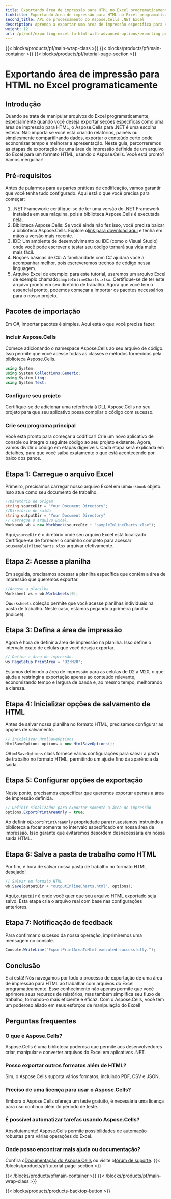 ```yaml
---
title: Exportando área de impressão para HTML no Excel programaticamente
linktitle: Exportando área de impressão para HTML no Excel programaticamente
second_title: API de processamento do Aspose.Cells .NET Excel
description: Aprenda a exportar uma área de impressão específica para HTML do Excel usando Aspose.Cells para .NET neste guia detalhado. Otimize sua apresentação de dados.
weight: 12
url: /pt/net/exporting-excel-to-html-with-advanced-options/exporting-print-area/
---
```


{{< blocks/products/pf/main-wrap-class >}}
{{< blocks/products/pf/main-container >}}
{{< blocks/products/pf/tutorial-page-section >}}

# Exportando área de impressão para HTML no Excel programaticamente

## Introdução
Quando se trata de manipular arquivos do Excel programaticamente, especialmente quando você deseja exportar seções específicas como uma área de impressão para HTML, o Aspose.Cells para .NET é uma escolha estelar. Não importa se você está criando relatórios, painéis ou simplesmente compartilhando dados, exportar o conteúdo certo pode economizar tempo e melhorar a apresentação. Neste guia, percorreremos as etapas de exportação de uma área de impressão definida de um arquivo do Excel para um formato HTML, usando o Aspose.Cells. Você está pronto? Vamos mergulhar!
## Pré-requisitos
Antes de pularmos para as partes práticas de codificação, vamos garantir que você tenha tudo configurado. Aqui está o que você precisa para começar:
1. .NET Framework: certifique-se de ter uma versão do .NET Framework instalada em sua máquina, pois a biblioteca Aspose.Cells é executada nela.
2.  Biblioteca Aspose.Cells: Se você ainda não fez isso, você precisa baixar a biblioteca Aspose.Cells. Explore o[link para download aqui](https://releases.aspose.com/cells/net/) e tenha em mãos a versão mais recente.
3. IDE: Um ambiente de desenvolvimento ou IDE (como o Visual Studio) onde você pode escrever e testar seu código tornará sua vida muito mais fácil.
4. Noções básicas de C#: A familiaridade com C# ajudará você a acompanhar melhor, pois escreveremos trechos de código nessa linguagem.
5.  Arquivo Excel de exemplo: para este tutorial, usaremos um arquivo Excel de exemplo chamado`sampleInlineCharts.xlsx`. Certifique-se de ter este arquivo pronto em seu diretório de trabalho.
Agora que você tem o essencial pronto, podemos começar a importar os pacotes necessários para o nosso projeto.
## Pacotes de importação
Em C#, importar pacotes é simples. Aqui está o que você precisa fazer:
### Incluir Aspose.Cells
Comece adicionando o namespace Aspose.Cells ao seu arquivo de código. Isso permite que você acesse todas as classes e métodos fornecidos pela biblioteca Aspose.Cells.
```csharp
using System;
using System.Collections.Generic;
using System.Linq;
using System.Text;
```
### Configure seu projeto
Certifique-se de adicionar uma referência à DLL Aspose.Cells no seu projeto para que seu aplicativo possa compilar o código com sucesso.
### Crie seu programa principal
Você está pronto para começar a codificar! Crie um novo aplicativo de console ou integre o seguinte código ao seu projeto existente.
Agora, vamos dividir o código em etapas digeríveis. Cada etapa será explicada em detalhes, para que você saiba exatamente o que está acontecendo por baixo dos panos.
## Etapa 1: Carregue o arquivo Excel
 Primeiro, precisamos carregar nosso arquivo Excel em um`Workbook` objeto. Isso atua como seu documento de trabalho.
```csharp
//Diretório de origem
string sourceDir = "Your Document Directory";
//Diretório de saída
string outputDir = "Your Document Directory"
// Carregue o arquivo Excel.
Workbook wb = new Workbook(sourceDir + "sampleInlineCharts.xlsx");
```
 Aqui,`sourceDir` é o diretório onde seu arquivo Excel está localizado. Certifique-se de fornecer o caminho completo para acessar seu`sampleInlineCharts.xlsx` arquivar efetivamente.
## Etapa 2: Acesse a planilha
Em seguida, precisamos acessar a planilha específica que contém a área de impressão que queremos exportar.
```csharp
//Acesse a planilha
Worksheet ws = wb.Worksheets[0];
```
 O`Worksheets` coleção permite que você acesse planilhas individuais na pasta de trabalho. Neste caso, estamos pegando a primeira planilha (índice`0`). 
## Etapa 3: Defina a área de impressão
Agora é hora de definir a área de impressão na planilha. Isso define o intervalo exato de células que você deseja exportar.
```csharp
// Defina a área de impressão.
ws.PageSetup.PrintArea = "D2:M20";
```
Estamos definindo a área de impressão para as células de D2 a M20, o que ajuda a restringir a exportação apenas ao conteúdo relevante, economizando tempo e largura de banda e, ao mesmo tempo, melhorando a clareza.
## Etapa 4: Inicializar opções de salvamento de HTML
Antes de salvar nossa planilha no formato HTML, precisamos configurar as opções de salvamento.
```csharp
// Inicializar HtmlSaveOptions
HtmlSaveOptions options = new HtmlSaveOptions();
```
 O`HtmlSaveOptions` class fornece várias configurações para salvar a pasta de trabalho no formato HTML, permitindo um ajuste fino da aparência da saída.
## Etapa 5: Configurar opções de exportação
Neste ponto, precisamos especificar que queremos exportar apenas a área de impressão definida.
```csharp
// Definir sinalizador para exportar somente a área de impressão
options.ExportPrintAreaOnly = true;
```
 Ao definir o`ExportPrintAreaOnly` propriedade para`true`estamos instruindo a biblioteca a focar somente no intervalo especificado em nossa área de impressão. Isso garante que evitaremos desordem desnecessária em nossa saída HTML.
## Etapa 6: Salve a pasta de trabalho como HTML
Por fim, é hora de salvar nossa pasta de trabalho no formato HTML desejado!
```csharp
// Salvar em formato HTML
wb.Save(outputDir + "outputInlineCharts.html", options);
```
 Aqui,`outputDir` é onde você quer que seu arquivo HTML exportado seja salvo. Esta etapa cria o arquivo real com base nas configurações anteriores.
## Etapa 7: Notificação de feedback
Para confirmar o sucesso da nossa operação, imprimiremos uma mensagem no console.
```csharp
Console.WriteLine("ExportPrintAreaToHtml executed successfully.");
```
## Conclusão
E aí está! Nós navegamos por todo o processo de exportação de uma área de impressão para HTML ao trabalhar com arquivos do Excel programaticamente. Esse conhecimento não apenas permite que você aprimore seus recursos de relatórios, mas também simplifica seu fluxo de trabalho, tornando-o mais eficiente e eficaz. Com o Aspose.Cells, você tem um poderoso aliado em seus esforços de manipulação do Excel!
## Perguntas frequentes
### O que é Aspose.Cells?
Aspose.Cells é uma biblioteca poderosa que permite aos desenvolvedores criar, manipular e converter arquivos do Excel em aplicativos .NET.
### Posso exportar outros formatos além de HTML?
Sim, o Aspose.Cells suporta vários formatos, incluindo PDF, CSV e JSON.
### Preciso de uma licença para usar o Aspose.Cells?
Embora o Aspose.Cells ofereça um teste gratuito, é necessária uma licença para uso contínuo além do período de teste.
### É possível automatizar tarefas usando Aspose.Cells?
Absolutamente! Aspose.Cells permite possibilidades de automação robustas para várias operações do Excel.
### Onde posso encontrar mais ajuda ou documentação?
 Confira o[Documentação do Aspose.Cells](https://reference.aspose.com/cells/net/) ou visite o[fórum de suporte](https://forum.aspose.com/c/cells/9).
{{< /blocks/products/pf/tutorial-page-section >}}

{{< /blocks/products/pf/main-container >}}
{{< /blocks/products/pf/main-wrap-class >}}

{{< blocks/products/products-backtop-button >}}
